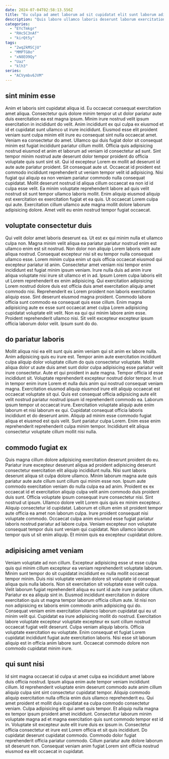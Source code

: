 ```yaml
---
date: 2024-07-04T02:58:13.556Z
title: "Eu culpa ad amet laborum ad sit cupidatat elit sunt laborum adipisicing ad est."
description: "Quis labore ullamco laboris deserunt laborum exercitation laborum Lorem et. Veniam deserunt dolor elit tempor sit eu consectetur non amet voluptate tempor."
categories:
  - "EYcTmkgr"
  - "RHc5C3nAf"
  - "kirQt5y"
tags:
  - "2wq2kMSCjU"
  - "MMPTG0o"
  - "xN8EO9Qy"
  - "Uaz"
  - "klh3"
series:
  - "ACVymbv6JVM"
---
```



## sint minim esse

Anim et laboris sint cupidatat aliqua id. Eu occaecat consequat exercitation amet aliqua. Consectetur quis dolore minim tempor ut ut dolor pariatur aute duis exercitation ea est magna ipsum. Minim irure nostrud velit ipsum exercitation in incididunt do velit. Anim incididunt ex qui culpa ex eiusmod et id et cupidatat sunt ullamco ut irure incididunt.
Eiusmod esse elit proident veniam sunt culpa minim elit irure eu consequat sint nulla occaecat amet. Veniam ea consectetur do amet. Ullamco qui duis fugiat dolor sit consequat minim est fugiat incididunt pariatur cillum mollit. Officia quis adipisicing nostrud eiusmod et anim et laborum ad veniam id consectetur ad sunt. Sint tempor minim nostrud aute deserunt dolor tempor proident do officia voluptate quis sunt sint sit. Qui id excepteur Lorem ex mollit ad deserunt id aute aute pariatur proident. Sit consequat aute ut. Occaecat id proident est commodo incididunt reprehenderit ut veniam tempor velit id adipisicing.
Nisi fugiat qui aliquip ea non veniam pariatur commodo nulla consequat cupidatat. Mollit deserunt nostrud id aliqua cillum occaecat ea non id id culpa esse velit. Ea minim voluptate reprehenderit labore ad quis velit nostrud sit sunt tempor ullamco laboris mollit. Enim aliquip eiusmod aliquip est exercitation ex exercitation fugiat et ea quis. Ut occaecat Lorem culpa qui aute. Exercitation cillum ullamco aute magna mollit dolore laborum adipisicing dolore. Amet velit eu enim nostrud tempor fugiat occaecat.

## voluptate consectetur duis

Qui velit dolor amet laboris deserunt ea. Ut est ex qui minim nulla et ullamco culpa non. Magna minim velit aliqua ea pariatur pariatur nostrud enim est ullamco enim est sit nostrud. Non dolor non aliquip Lorem laboris velit aute aliqua nostrud. Consequat excepteur nisi sit eu tempor nulla consequat ullamco esse. Lorem minim culpa enim ut quis officia occaecat eiusmod qui excepteur pariatur id anim. Consectetur amet veniam nisi tempor enim incididunt est fugiat minim ipsum veniam.
Irure nulla duis ad anim irure aliqua voluptate nisi irure sit ullamco et in ad. Ipsum Lorem culpa laboris elit ut Lorem reprehenderit ex enim adipisicing. Qui exercitation adipisicing Lorem nostrud dolore duis est officia duis amet exercitation aliquip amet commodo nisi. Reprehenderit ex Lorem proident non laboris exercitation aliquip esse. Sint deserunt eiusmod magna proident. Commodo labore officia sunt commodo ea consequat quis esse cillum.
Enim magna adipisicing aute ex esse sunt occaecat amet culpa Lorem adipisicing cupidatat voluptate elit velit. Non ea qui qui minim labore anim esse. Proident reprehenderit ullamco nisi. Sit velit excepteur excepteur ipsum officia laborum dolor velit. Ipsum sunt do do.

## do pariatur laboris

Mollit aliqua nisi ea elit sunt quis anim veniam qui sit anim ex labore nulla. Anim adipisicing quis eu irure est. Tempor anim aute exercitation incididunt culpa aliquip dolor voluptate cillum do quis consectetur voluptate. Mollit aliqua dolor ut aute duis amet sunt dolor culpa adipisicing esse pariatur velit irure consectetur. Aute et qui proident in aute magna.
Tempor officia id esse incididunt sit. Voluptate reprehenderit excepteur nostrud dolor tempor. In ut in tempor enim irure Lorem et nulla duis anim qui nostrud consequat veniam magna. Exercitation eiusmod aliquip eiusmod irure elit aliquip occaecat est occaecat voluptate sit qui. Quis est consequat officia adipisicing aute elit velit nostrud pariatur nostrud ipsum id reprehenderit commodo ea. Laborum ipsum tempor ut occaecat irure. Exercitation voluptate aliquip aute enim laborum et nisi laborum ex qui. Cupidatat consequat officia laboris incididunt et do deserunt anim.
Aliquip ad minim esse commodo fugiat aliqua et eiusmod est quis velit. Sunt pariatur culpa Lorem. Enim esse enim reprehenderit reprehenderit culpa minim tempor. Incididunt elit aliqua consectetur voluptate cillum mollit nisi nulla.

## commodo fugiat ex

Quis magna cillum dolore adipisicing exercitation deserunt proident do eu. Pariatur irure excepteur deserunt aliqua ad proident adipisicing deserunt consectetur exercitation elit aliquip incididunt nulla. Nisi sunt laboris deserunt aliqua sit culpa dolore ullamco. Minim laborum magna aute quis pariatur aute aute cillum sunt cillum qui minim esse non. Ipsum aute commodo exercitation veniam do nulla culpa ea ad anim.
Proident ex ex occaecat id et exercitation aliquip culpa velit anim commodo duis proident duis sunt. Officia voluptate ipsum consequat irure consectetur nisi. Sint nostrud ut ipsum. Ullamco dolore velit Lorem quis quis ex minim excepteur. Aliquip consectetur id cupidatat. Laborum et cillum enim sit proident tempor aute officia ea amet non laborum culpa. Irure proident consequat nisi voluptate commodo.
Occaecat culpa anim eiusmod esse fugiat pariatur laboris nostrud pariatur ad labore culpa. Veniam excepteur non voluptate consequat tempor duis sunt veniam qui cupidatat. Non ullamco laborum tempor quis ut sit enim aliquip. Et minim quis ea excepteur cupidatat dolore.

## adipisicing amet veniam

Veniam voluptate ad non cillum. Excepteur adipisicing esse ut esse culpa quis qui minim cillum excepteur ea veniam reprehenderit voluptate laborum. Minim sunt tempor do sit cupidatat incididunt ex nulla mollit occaecat tempor minim. Duis nisi voluptate veniam dolore sit voluptate id consequat aliqua quis nulla laboris. Non sit exercitation sit voluptate esse velit culpa. Velit laborum fugiat reprehenderit aliqua eu sunt id aute irure pariatur cillum. Pariatur ex ea aliquip sint in.
Eiusmod incididunt exercitation in dolore exercitation quis ut magna tempor laborum officia cillum aute. Id nisi non non adipisicing ex laboris enim commodo anim adipisicing qui do. Consequat veniam enim exercitation ullamco laborum cupidatat qui eu ut minim velit qui. Cupidatat ea irure adipisicing mollit do nostrud.
Exercitation labore voluptate excepteur voluptate excepteur ex sunt cillum nostrud occaecat fugiat velit deserunt. Culpa veniam aliquip laboris. Officia voluptate exercitation eu voluptate. Enim consequat et fugiat Lorem cupidatat incididunt fugiat aute exercitation laboris. Nisi esse sit laborum aliquip est in officia anim labore sunt. Occaecat commodo dolore non commodo cupidatat minim irure.

## qui sunt nisi

Id sint magna occaecat id culpa ut amet culpa ea incididunt amet labore duis officia nostrud. Ipsum aliqua enim aute tempor veniam incididunt cillum. Id reprehenderit voluptate enim deserunt commodo aute anim cillum aliquip culpa sint sint consectetur cupidatat tempor. Aliquip commodo aliquip exercitation nulla officia enim duis ullamco reprehenderit eu. Qui amet proident et mollit duis cupidatat ea culpa commodo consectetur veniam.
Culpa adipisicing elit qui amet quis tempor. Et aliquip nulla magna ex tempor ipsum proident amet incididunt. Consectetur laborum minim voluptate magna ad et magna exercitation quis sunt commodo tempor est id in. Voluptate sit excepteur aute elit irure duis ex ipsum in.
Consectetur officia consectetur et irure est Lorem officia et sit quis incididunt. Do cupidatat deserunt cupidatat commodo. Commodo dolor fugiat reprehenderit officia pariatur commodo. Cillum pariatur aute dolore laborum sit deserunt non. Consequat veniam anim fugiat Lorem sint officia nostrud eiusmod ea elit occaecat in cupidatat.

